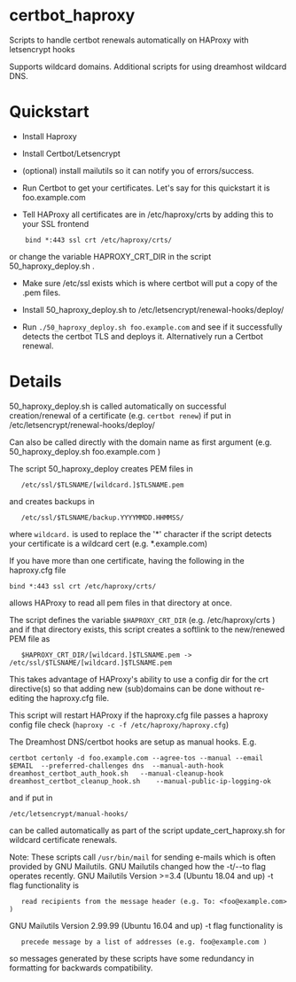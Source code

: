 # certbot_haproxy

Scripts to handle certbot renewals automatically on HAProxy with letsencrypt hooks

Supports wildcard domains. Additional scripts for using dreamhost wildcard DNS. 

# Quickstart 

* Install Haproxy

* Install Certbot/Letsencrypt

* (optional) install mailutils so it can notify you of errors/success. 

* Run Certbot to get your certificates. Let's say for this quickstart it is foo.example.com

* Tell HAProxy all certificates are in /etc/haproxy/crts by adding this to your SSL frontend
```
    bind *:443 ssl crt /etc/haproxy/crts/
```
or change the variable HAPROXY_CRT_DIR in the script 50_haproxy_deploy.sh .

* Make sure /etc/ssl exists which is where certbot will put a copy of the .pem files. 

* Install 50_haproxy_deploy.sh to /etc/letsencrypt/renewal-hooks/deploy/

* Run `./50_haproxy_deploy.sh foo.example.com` and see if it successfully detects the certbot TLS and deploys it. Alternatively run a Certbot renewal.

# Details
  
50_haproxy_deploy.sh is called automatically on successful creation/renewal of a
certificate (e.g. `certbot renew`) if put in /etc/letsencrypt/renewal-hooks/deploy/

Can also be called directly with the domain name as first argument 
(e.g. 50_haproxy_deploy.sh foo.example.com )

The script 50_haproxy_deploy creates PEM files in 
```
   /etc/ssl/$TLSNAME/[wildcard.]$TLSNAME.pem
```
and creates backups in 
```
   /etc/ssl/$TLSNAME/backup.YYYYMMDD.HHMMSS/
```
where `wildcard.` is used to replace the '\*' character if the script detects your certificate is a wildcard cert (e.g. \*.example.com) 

If you have more than one certificate, having the following in the haproxy.cfg file

   `bind *:443 ssl crt /etc/haproxy/crts/`

allows HAProxy to read all pem files in that directory at once. 

The script defines the variable `$HAPROXY_CRT_DIR` (e.g. /etc/haproxy/crts ) 
and if that directory exists, this script creates a softlink to the new/renewed PEM file
as
```
   $HAPROXY_CRT_DIR/[wildcard.]$TLSNAME.pem -> /etc/ssl/$TLSNAME/[wildcard.]$TLSNAME.pem
```

This takes advantage of HAProxy's ability to use a config dir for the crt directive(s)
so that adding new (sub)domains can be done without re-editing the haproxy.cfg file.   


This script will restart HAProxy if the haproxy.cfg file passes a haproxy config file
check (`haproxy -c -f /etc/haproxy/haproxy.cfg`) 


The Dreamhost DNS/certbot hooks are setup as manual hooks. E.g. 

`certbot certonly -d foo.example.com --agree-tos --manual --email $EMAIL  --preferred-challenges dns  --manual-auth-hook dreamhost_certbot_auth_hook.sh   --manual-cleanup-hook dreamhost_certbot_cleanup_hook.sh    --manual-public-ip-logging-ok` 

and if put in 

   `/etc/letsencrypt/manual-hooks/` 

can be called automatically as part of the script update_cert_haproxy.sh
for wildcard certificate renewals. 


Note:
These scripts call `/usr/bin/mail` for sending e-mails which is often provided by GNU Mailutils. GNU Mailutils changed how the -t/--to flag operates recently. 
GNU Mailutils Version >=3.4 (Ubuntu 18.04 and up) -t flag functionality is 
```
   read recipients from the message header (e.g. To: <foo@example.com> )
```
GNU Mailutils Version 2.99.99 (Ubuntu 16.04 and up) -t flag functionality is 
```
   precede message by a list of addresses (e.g. foo@example.com )
```
so messages generated by these scripts have some redundancy in formatting for backwards compatibility. 
